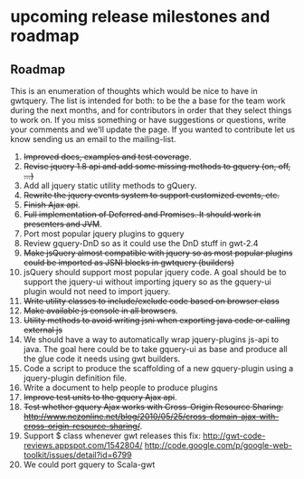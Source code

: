# upcoming release milestones and roadmap

## Roadmap

This is an enumeration of thoughts which would be nice to have in gwtquery. The list is intended for both: to be the a base for the team work during the next months, and for contributors in order that they select things to work on.
If you miss something or have suggestions or questions, write your comments and we'll update the page.
If you wanted to contribute let us know sending us an email to the mailing-list.

 1. ~~Improved docs, examples and test coverage~~.
 1. ~~Revise jquery 1.8 api and add some missing methods to gquery (on, off, ...)~~
 1. Add all jquery static utility methods to gQuery.
 1. ~~Rewrite the jquery events system to support customized events, etc.~~
 1. ~~Finish Ajax api~~.
 1. ~~Full implementation of Deferred and Promises. It should work in presenters and JVM~~.
 1. Port most popular jquery plugins to gquery
 1. Review gquery-DnD so as it could use the DnD stuff in gwt-2.4
 1. ~~Make jsQuery almost compatible with jquery so as most popular plugins could be imported as JSNI blocks in gwtquery (builders)~~
 1. jsQuery should support most popular jquery code. A goal should be to support the jquery-ui without importing jquery so as the gquery-ui plugin would not need to import jquery.
 1. ~~Write utility classes to include/exclude code based on browser class~~
 1. ~~Make available js console in all browsers~~.
 1. ~~Utility methods to avoid writing jsni when exporting java code or calling external js~~
 1. We should have a way to automatically wrap jquery-plugins js-api to java. The goal here could be to take gquery-ui as base and produce all the glue code it needs using gwt builders.
 1. Code a script to produce the scaffolding of a new gquery-plugin using a jquery-plugin definition file.
 1. Write a document to help people to produce plugins
 1. ~~Improve test units to the gquery Ajax api~~.
 1. ~~Test whether gquery Ajax works with Cross-Origin Resource Sharing: http://www.nczonline.net/blog/2010/05/25/cross-domain-ajax-with-cross-origin-resource-sharing/~~.
 1. Support $ class whenever gwt releases this fix: http://gwt-code-reviews.appspot.com/1542804/ http://code.google.com/p/google-web-toolkit/issues/detail?id=6799
 1. We could port gquery to Scala-gwt
